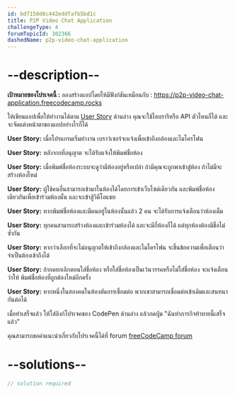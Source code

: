 ```yaml
---
id: bd7150d8c442eddfafb5bd1c
title: P2P Video Chat Application
challengeType: 4
forumTopicId: 302366
dashedName: p2p-video-chat-application
---
```


# --description--

**เป้าหมายของโปรเจคนี้ :** ลองสร้างแอปโดยให้มีฟังก์ชันเหมือนกับ : <https://p2p-video-chat-application.freecodecamp.rocks>

ให้เขียนแอปเพื่อให้ทำงานได้ตาม [User Story](https://en.wikipedia.org/wiki/User_story) ด้านล่าง คุณจะใช้ไลบรารีหรือ API ตัวไหนก็ได้ และจะจัดแต่งหน้าตาของแอปอย่างไรก็ได้

**User Story:** เมื่อโปรแกรมเริ่มทำงาน เบราว์เซอร์จะแจ้งเพื่อเข้าถึงกล้องและไมโครโฟน

**User Story:** หลังจากที่อนุญาต จะได้รับแจ้งให้พิมพ์ชื่อห้อง

**User Story:** เมื่อพิมพ์ชื่อห้องระบบจะดูว่ามีห้องอยู่หรือเปล่า ถ้ามีคุณจะถูกพาเข้าสู่ห้อง ถ้าไม่มีจะสร้างห้องใหม่

**User Story:** ผู้ใช้คนอื่นสามารถเข้ามาในห้องได้โดยการเข้าเว็บไซด์เดียวกัน และพิมพ์ชื่อห้องเดียวกันเพื่อเข้าร่วมห้องนั้น และจะเข้าสู้วิดีโอแชท

**User Story:** หากพิมพ์ชื่อห้องและมีคนอยู่ในห้องนั้นแล้ว 2 คน จะได้รับการแจ้งเตือนว่าห้องเต็ม

**User Story:** ทุกคนสามารถสร้างห้องและเข้าร่วมห้องได้ และจะมีกี่ห้องก็ได้ แต่ทุกห้องต้องมีชื่อไม่ซ้ำกัน

**User Story:** หากว่าเลือกที่จะไม่อนุญาตให้เข้าถึงกล้องและไมโครโฟน จะขึ้นข้อความเพื่อเตือนว่าจำเป็นต้องเข้าถึงได้

**User Story:** ถ้ากดยกเลิกตอนใส่ชื่อห้อง หรือใส่ชื่อห้องเป็นเว้นวรรคหรือไม่ใส่ชื่อห้อง จะแจ้งเตือนว่าให้ พิมพ์ชื่อห้องที่ถูกต้องใหม่อีกครั้ง

**User Story:** หากหนึ่งในสองคนในห้องตัดการเชื่อมต่อ พวกเขาสามารถเชื่อมต่อเข้าเดิมและสนทนากันต่อได้

เมื่อทำเสร็จแล้ว ให้ใส่ลิงก์โปรเจคของ CodePen ด้านล่าง แล้วกดปุุ่ม "ฉันทำภารกิจท้าทายนี้เสร็จแล้ว"

คุณสามารถขอคำแนะนำเกี่ยวกับโปรเจคนี้ได้ที่ forum [freeCodeCamp forum](https://forum.freecodecamp.org/c/project-feedback/409)

# --solutions--

```js
// solution required
```
